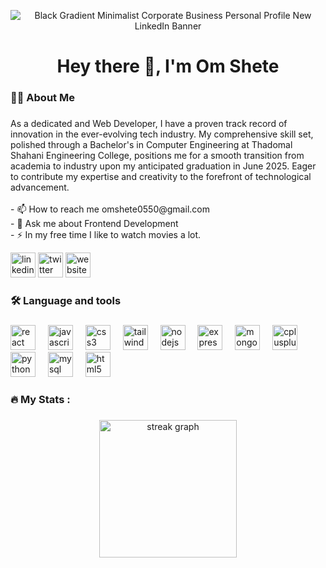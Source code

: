 <div align="center">

![Black Gradient Minimalist Corporate Business Personal Profile New LinkedIn Banner](https://github.com/omshete0550/omshete0550/assets/95119784/b62501bf-368e-45c7-a63b-c2f71f770c86)

</div>

###

<h1 align="center">Hey there 👋, I'm Om Shete</h1>

###

###

<h3 align="left">👩‍💻  About Me</h3>

###

<p align="left">As a dedicated and Web Developer, I have a proven track record of innovation in the ever-evolving tech industry. My comprehensive skill set, polished through a Bachelor's in Computer Engineering at Thadomal Shahani Engineering College, positions me for a smooth transition from academia to industry upon my anticipated graduation in June 2025. Eager to contribute my expertise and creativity to the forefront of technological advancement.<br><br>- 📫 How to reach me omshete0550@gmail.com<br>- 💬 Ask me about Frontend Development<br>- ⚡ In my free time I like to watch movies a lot.</p>

 [<img src='https://freelogopng.com/images/all_img/1656996409linkedin-symbol.png' alt='linkedin' height='40'>](https://www.linkedin.com/in/https://www.linkedin.com/in/om-shete-25748522a//)  [<img src='https://seeklogo.com/images/T/twitter-x-logo-0339F999CF-seeklogo.com.png?v=638264860180000000' alt='twitter' height='40'>](https://twitter.com/https://twitter.com/omshete0550)  [<img src='https://upload.wikimedia.org/wikipedia/commons/thumb/1/1c/ICloud_logo.svg/2560px-ICloud_logo.svg.png' alt='website' height='40'>](https://portfolio-om-shete.vercel.app/)  


###

<h3 align="left">🛠 Language and tools</h3>

###

<div align="left">
  <img src="https://skillicons.dev/icons?i=react" height="40" alt="react logo"  />
  <img width="12" />
  <img src="https://skillicons.dev/icons?i=js" height="40" alt="javascript logo"  />
  <img width="12" />
  <img src="https://skillicons.dev/icons?i=css" height="40" alt="css3 logo"  />
  <img width="12" />
  <img src="https://skillicons.dev/icons?i=tailwind" height="40" alt="tailwindcss logo"  />
  <img width="12" />
  <img src="https://skillicons.dev/icons?i=nodejs" height="40" alt="nodejs logo"  />
  <img width="12" />
  <img src="https://skillicons.dev/icons?i=express" height="40" alt="express logo"  />
  <img width="12" />
  <img src="https://skillicons.dev/icons?i=mongodb" height="40" alt="mongodb logo"  />
  <img width="12" />
  <img src="https://skillicons.dev/icons?i=cpp" height="40" alt="cplusplus logo"  />
  <img width="12" />
  <img src="https://skillicons.dev/icons?i=py" height="40" alt="python logo"  />
  <img width="12" />
  <img src="https://skillicons.dev/icons?i=mysql" height="40" alt="mysql logo"  />
  <img width="12" />
  <img src="https://skillicons.dev/icons?i=html" height="40" alt="html5 logo"  />
</div>

###

<h3 align="left">🔥   My Stats :</h3>

###

<div align="center">
  <img src="https://streak-stats.demolab.com?user=omshete0550&locale=en&mode=daily&theme=dark&hide_border=false&border_radius=5&order=3" height="220" alt="streak graph"  />
</div>

###



###
